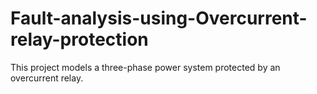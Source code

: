 # Fault-analysis-using-Overcurrent-relay-protection
This project models a three-phase power system protected by an overcurrent relay.
